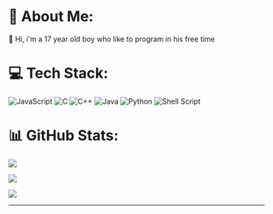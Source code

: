 # 💫 About Me:

💬 Hi, i'm a 17 year old boy who like to program in his free time  <br>

# 💻 Tech Stack:
![JavaScript](https://img.shields.io/badge/javascript-%23323330.svg?style=plastic&logo=javascript&logoColor=%23F7DF1E) ![C](https://img.shields.io/badge/c-%2300599C.svg?style=plastic&logo=c&logoColor=white) ![C++](https://img.shields.io/badge/c++-%2300599C.svg?style=plastic&logo=c%2B%2B&logoColor=white) ![Java](https://img.shields.io/badge/java-%23ED8B00.svg?style=plastic&logo=java&logoColor=white) ![Python](https://img.shields.io/badge/python-3670A0?style=plastic&logo=python&logoColor=ffdd54) ![Shell Script](https://img.shields.io/badge/shell_script-%23121011.svg?style=plastic&logo=gnu-bash&logoColor=white)

# 📊 GitHub Stats:
![](https://github-readme-stats.vercel.app/api?username=anto426&theme=dark&hide_border=false&include_all_commits=true&count_private=true)<br/>

![](https://github-readme-streak-stats.herokuapp.com/?user=anto426&theme=dark&hide_border=false)<br/>

![](https://github-readme-stats.vercel.app/api/top-langs/?username=anto426&theme=dark&hide_border=false&include_all_commits=true&count_private=true&layout=compact)

---





